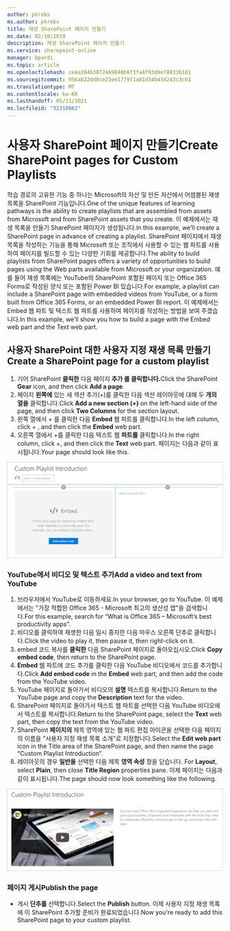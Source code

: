 ```yaml
---
author: pkrebs
ms.author: pkrebs
title: 재생 SharePoint 페이지 만들기
ms.date: 02/10/2019
description: 재생 SharePoint 페이지 만들기
ms.service: sharepoint-online
manager: bpardi
ms.topic: article
ms.openlocfilehash: ce4a204b3072469840b6f3fa8f93d9e78833b181
ms.sourcegitcommit: 956ab22dd8ce23ee1779f1a01d34b434243c3cb1
ms.translationtype: MT
ms.contentlocale: ko-KR
ms.lasthandoff: 05/11/2021
ms.locfileid: "52310662"
---
```

# <a name="create-sharepoint-pages-for-custom-playlists"></a><span data-ttu-id="c6570-103">사용자 SharePoint 페이지 만들기</span><span class="sxs-lookup"><span data-stu-id="c6570-103">Create SharePoint pages for Custom Playlists</span></span>

<span data-ttu-id="c6570-104">학습 경로의 고유한 기능 중 하나는 Microsoft의 자산 및 만든 자산에서 어셈블된 재생 목록을 SharePoint 기능입니다.</span><span class="sxs-lookup"><span data-stu-id="c6570-104">One of the unique features of learning pathways is the ability to create playlists that are assembled from assets from Microsoft and from SharePoint assets that you create.</span></span> <span data-ttu-id="c6570-105">이 예제에서는 재생 목록을 만들기 SharePoint 페이지가 생성됩니다.</span><span class="sxs-lookup"><span data-stu-id="c6570-105">In this example, we’ll create a SharePoint page in advance of creating a playlist.</span></span> <span data-ttu-id="c6570-106">SharePoint 페이지에서 재생 목록을 작성하는 기능을 통해 Microsoft 또는 조직에서 사용할 수 있는 웹 파트를 사용하여 페이지를 빌드할 수 있는 다양한 기회를 제공합니다.</span><span class="sxs-lookup"><span data-stu-id="c6570-106">The ability to build playlists from SharePoint pages offers a variety of opportunities to build pages using the Web parts available from Microsoft or your organization.</span></span> <span data-ttu-id="c6570-107">예를 들어 재생 목록에는 YouTube의 SharePoint 포함된 페이지 또는 Office 365 Forms로 작성된 양식 또는 포함된 Power BI 있습니다.</span><span class="sxs-lookup"><span data-stu-id="c6570-107">For example, a playlist can include a SharePoint page with embedded videos from YouTube, or a form built from Office 365 Forms, or an embedded Power BI report.</span></span> <span data-ttu-id="c6570-108">이 예제에서는 Embed 웹 파트 및 텍스트 웹 파트를 사용하여 페이지를 작성하는 방법을 보여 주겠습니다.</span><span class="sxs-lookup"><span data-stu-id="c6570-108">In this example, we’ll show you how to build a page with the Embed web part and the Text web part.</span></span>  

## <a name="create-a-sharepoint-page-for-a-custom-playlist"></a><span data-ttu-id="c6570-109">사용자 SharePoint 대한 사용자 지정 재생 목록 만들기</span><span class="sxs-lookup"><span data-stu-id="c6570-109">Create a SharePoint page for a custom playlist</span></span>

1. <span data-ttu-id="c6570-110">기어 SharePoint **클릭한** 다음 페이지 **추가 를 클릭합니다.**</span><span class="sxs-lookup"><span data-stu-id="c6570-110">Click the SharePoint **Gear** icon, and then click **Add a page**.</span></span>
2. <span data-ttu-id="c6570-111">페이지 **왼쪽에** 있는 새 섹션 추가(+)를 클릭한 다음 섹션 레이아웃에 대해 두 **개의 열을** 클릭합니다.</span><span class="sxs-lookup"><span data-stu-id="c6570-111">Click **Add a new section (+)** on the left-hand side of the page, and then click **Two Columns** for the section layout.</span></span>
3. <span data-ttu-id="c6570-112">왼쪽 열에서 + 를 클릭한 다음 **Embed** 웹 파트를 클릭합니다.</span><span class="sxs-lookup"><span data-stu-id="c6570-112">In the left column, click + , and then click the **Embed** web part.</span></span> 
4. <span data-ttu-id="c6570-113">오른쪽 열에서 +를 클릭한 다음 텍스트 웹 **파트를** 클릭합니다.</span><span class="sxs-lookup"><span data-stu-id="c6570-113">In the right column, click +, and then click the **Text** web part.</span></span> <span data-ttu-id="c6570-114">페이지는 다음과 같이 표시됩니다.</span><span class="sxs-lookup"><span data-stu-id="c6570-114">Your page should look like this.</span></span>

![cg-pagenewstart.png](media/cg-pagenewstart.png)

### <a name="add-a-video-and-text-from-youtube"></a><span data-ttu-id="c6570-116">YouTube에서 비디오 및 텍스트 추가</span><span class="sxs-lookup"><span data-stu-id="c6570-116">Add a video and text from YouTube</span></span>

1. <span data-ttu-id="c6570-117">브라우저에서 YouTube로 이동하세요.</span><span class="sxs-lookup"><span data-stu-id="c6570-117">In your browser, go to YouTube.</span></span> <span data-ttu-id="c6570-118">이 예제에서는 "가장 적합한 Office 365 - Microsoft 최고의 생산성 앱"을 검색합니다.</span><span class="sxs-lookup"><span data-stu-id="c6570-118">For this example, search for “What is Office 365 – Microsoft’s best productivity apps”.</span></span>
2. <span data-ttu-id="c6570-119">비디오를 클릭하여 재생한 다음 일시 중지한 다음 마우스 오른쪽 단추로 클릭합니다.</span><span class="sxs-lookup"><span data-stu-id="c6570-119">Click the video to play it, then pause it, then right-click on it.</span></span> 
3. <span data-ttu-id="c6570-120">embed 코드 복사를 **클릭한** 다음 SharePoint 페이지로 돌아오십시오.</span><span class="sxs-lookup"><span data-stu-id="c6570-120">Click **Copy embed code**, then return to the SharePoint page.</span></span> 
4. <span data-ttu-id="c6570-121">**Embed** 웹 파트에  코드 추가를 클릭한 다음 YouTube 비디오에서 코드를 추가합니다.</span><span class="sxs-lookup"><span data-stu-id="c6570-121">Click **Add embed code** in the **Embed** web part, and then add the code from the YouTube video.</span></span>
5. <span data-ttu-id="c6570-122">YouTube 페이지로 돌아가서 비디오의 **설명** 텍스트를 복사합니다.</span><span class="sxs-lookup"><span data-stu-id="c6570-122">Return to the YouTube page and copy the **Description** text for the video.</span></span> 
6. <span data-ttu-id="c6570-123">SharePoint 페이지로 돌아가서 텍스트 웹  파트를 선택한 다음 YouTube 비디오에서 텍스트를 복사합니다.</span><span class="sxs-lookup"><span data-stu-id="c6570-123">Return to the SharePoint page, select the **Text** web part, then copy the text from the YouTube video.</span></span>
7. <span data-ttu-id="c6570-124">SharePoint **페이지의** 제목 영역에 있는 웹 파트 편집 아이콘을 선택한 다음 페이지의 이름을 "사용자 지정 재생 목록 소개"로 지정합니다.</span><span class="sxs-lookup"><span data-stu-id="c6570-124">Select the **Edit web part** icon  in the Title area of the SharePoint page, and then name the page “Custom Playlist Introduction”.</span></span> 
8. <span data-ttu-id="c6570-125">레이아웃의 경우 **일반을** 선택한 다음 제목 **영역 속성** 창을 닫습니다. </span><span class="sxs-lookup"><span data-stu-id="c6570-125">For **Layout**, select **Plain**, then close **Title Region** properties pane.</span></span> <span data-ttu-id="c6570-126">이제 페이지는 다음과 같이 표시됩니다.</span><span class="sxs-lookup"><span data-stu-id="c6570-126">The page should now look something like the following.</span></span> 

![cg-pagenewfinish.png](media/cg-pagenewfinish.png)

### <a name="publish-the-page"></a><span data-ttu-id="c6570-128">페이지 게시</span><span class="sxs-lookup"><span data-stu-id="c6570-128">Publish the page</span></span>

- <span data-ttu-id="c6570-129">게시 **단추를** 선택합니다.</span><span class="sxs-lookup"><span data-stu-id="c6570-129">Select the **Publish** button.</span></span> <span data-ttu-id="c6570-130">이제 사용자 지정 재생 목록에 이 SharePoint 추가할 준비가 완료되었습니다.</span><span class="sxs-lookup"><span data-stu-id="c6570-130">Now you're ready to add this SharePoint page to your custom playlist.</span></span> 
